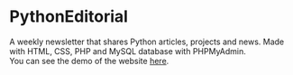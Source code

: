 # PythonEditorial
A weekly newsletter that shares Python articles, projects and news. Made with HTML, CSS, PHP and MySQL database with PHPMyAdmin.<br>
You can see the demo of the website <a href="https://youtu.be/2-qzKgMB3ZY">here</a>.

